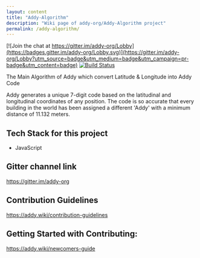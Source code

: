 ```yaml
---
layout: content
title: "Addy-Algorithm"
description: "Wiki page of addy-org/Addy-Algorithm project"
permalink: /addy-algorithm/
---
```


[![Join the chat at https://gitter.im/addy-org/Lobby](https://badges.gitter.im/addy-org/Lobby.svg)](https://gitter.im/addy-org/Lobby?utm_source=badge&utm_medium=badge&utm_campaign=pr-badge&utm_content=badge)
[![Build Status](https://travis-ci.org/addy-org/Addy-Algorithm.svg?branch=master)](https://travis-ci.org/addy-org/Addy-Algorithm)

The Main Algorithm of Addy which convert Latitude &amp; Longitude into Addy Code

Addy generates a unique 7-digit code based on the latitudinal and longitudinal coordinates of any position. The code is so accurate that every building in the world has been assigned a different 'Addy' with a minimum distance of 11.132 meters.

## Tech Stack for this project
<ul>
  <li>JavaScript</li>
</ul>

## Gitter channel link
https://gitter.im/addy-org

## Contribution Guidelines
https://addy.wiki/contribution-guidelines

## Getting Started with Contributing:
https://addy.wiki/newcomers-guide
